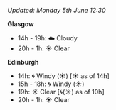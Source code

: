 *Updated: Monday 5th June 12:30*

**Glasgow**

* 14h - 19h: :cloud: Cloudy
* 20h - 1h: :sunny: Clear

**Edinburgh**

* 14h: :cyclone: Windy (:sunny:) [:sunny: as of 14h]
* 15h - 18h: :cyclone: Windy (:sunny:)
* 19h: :sunny: Clear [:cyclone:(:sunny:) as of 10h]
* 20h - 1h: :sunny: Clear
